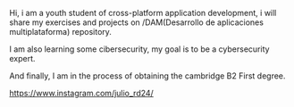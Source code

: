 Hi, i am a youth student of cross-platform application development, i will share my exercises and projects on /DAM(Desarrollo de aplicaciones multiplataforma) repository. 

I am also learning some cibersecurity, my goal is to be a cybersecurity expert.

And finally, I am in the process of obtaining the cambridge B2 First degree.

https://www.instagram.com/julio_rd24/
